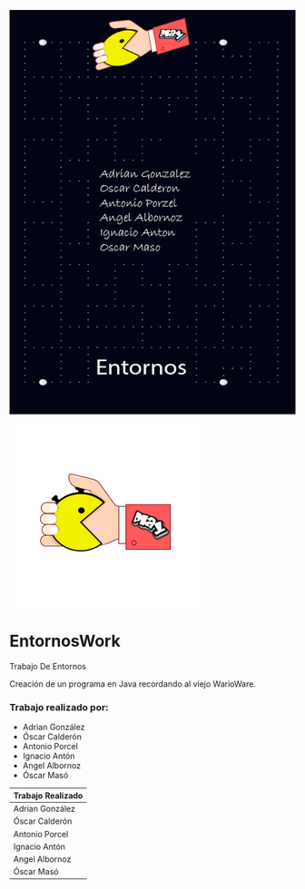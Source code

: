 ![Fondo Trabajo](./Images/Fondo.png)
![Icono Juego](./Images/Icono.png)
# EntornosWork


Trabajo De Entornos

  Creación de un programa en Java recordando al viejo WarioWare.
  
  
### Trabajo realizado por:

 - Adrian González
 - Óscar Calderón 
 - Antonio Porcel
 - Ignacio Antón
 - Angel Albornoz
 - Óscar Masó

|Trabajo Realizado |
|--------------|
| Adrian González |
| Óscar Calderón 
| Antonio Porcel
| Ignacio Antón
| Angel Albornoz
| Óscar Masó
